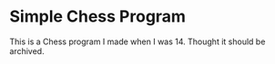 # Simple Chess Program

This is a Chess program I made when I was 14.
Thought it should be archived.